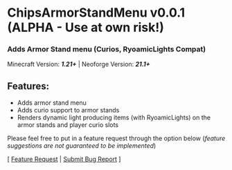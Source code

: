 # ChipsArmorStandMenu v0.0.1 (ALPHA - Use at own risk!)

### Adds Armor Stand menu (Curios, RyoamicLights Compat)

Minecraft Version: **_1.21+_** | Neoforge Version: **_21.1+_**

## Features:

- Adds armor stand menu
- Adds curio support to armor stands
- Renders dynamic light producing items (with RyoamicLights) on the armor stands and player curio slots

Please feel free to put in a feature request through the option below (_feature suggestions are not guaranteed to be implemented_)

[ [Feature Request](https://github.com/ChipmunkCraft/ChipsArmorStandMenu/issues/new?assignees=&labels=enhancement&template=FEATURE_REQUEST.md) | [Submit Bug Report](https://github.com/ChipmunkCraft/ChipsArmorStandMenu/issues/new?assignees=&labels=bug&template=BUG_REPORT.md) ]
